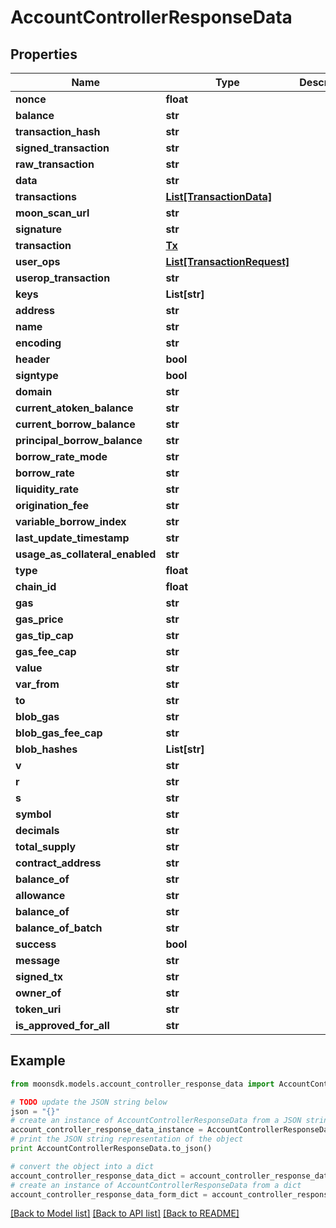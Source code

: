# AccountControllerResponseData

## Properties

| Name                               | Type                                                    | Description | Notes       |
| ---------------------------------- | ------------------------------------------------------- | ----------- | ----------- |
| **nonce**                          | **float**                                               |             |             |
| **balance**                        | **str**                                                 |             |             |
| **transaction\_hash**              | **str**                                                 |             | \[optional] |
| **signed\_transaction**            | **str**                                                 |             | \[optional] |
| **raw\_transaction**               | **str**                                                 |             | \[optional] |
| **data**                           | **str**                                                 |             |             |
| **transactions**                   | [**List\[TransactionData\]**](TransactionData.md)       |             | \[optional] |
| **moon\_scan\_url**                | **str**                                                 |             | \[optional] |
| **signature**                      | **str**                                                 |             | \[optional] |
| **transaction**                    | [**Tx**](Tx.md)                                         |             | \[optional] |
| **user\_ops**                      | [**List\[TransactionRequest\]**](TransactionRequest.md) |             | \[optional] |
| **userop\_transaction**            | **str**                                                 |             | \[optional] |
| **keys**                           | **List\[str]**                                          |             | \[optional] |
| **address**                        | **str**                                                 |             |             |
| **name**                           | **str**                                                 |             | \[optional] |
| **encoding**                       | **str**                                                 |             | \[optional] |
| **header**                         | **bool**                                                |             | \[optional] |
| **signtype**                       | **bool**                                                |             | \[optional] |
| **domain**                         | **str**                                                 |             |             |
| **current\_atoken\_balance**       | **str**                                                 |             |             |
| **current\_borrow\_balance**       | **str**                                                 |             |             |
| **principal\_borrow\_balance**     | **str**                                                 |             |             |
| **borrow\_rate\_mode**             | **str**                                                 |             |             |
| **borrow\_rate**                   | **str**                                                 |             |             |
| **liquidity\_rate**                | **str**                                                 |             |             |
| **origination\_fee**               | **str**                                                 |             |             |
| **variable\_borrow\_index**        | **str**                                                 |             |             |
| **last\_update\_timestamp**        | **str**                                                 |             |             |
| **usage\_as\_collateral\_enabled** | **str**                                                 |             |             |
| **type**                           | **float**                                               |             | \[optional] |
| **chain\_id**                      | **float**                                               |             | \[optional] |
| **gas**                            | **str**                                                 |             | \[optional] |
| **gas\_price**                     | **str**                                                 |             | \[optional] |
| **gas\_tip\_cap**                  | **str**                                                 |             | \[optional] |
| **gas\_fee\_cap**                  | **str**                                                 |             | \[optional] |
| **value**                          | **str**                                                 |             | \[optional] |
| **var\_from**                      | **str**                                                 |             | \[optional] |
| **to**                             | **str**                                                 |             | \[optional] |
| **blob\_gas**                      | **str**                                                 |             | \[optional] |
| **blob\_gas\_fee\_cap**            | **str**                                                 |             | \[optional] |
| **blob\_hashes**                   | **List\[str]**                                          |             | \[optional] |
| **v**                              | **str**                                                 |             | \[optional] |
| **r**                              | **str**                                                 |             | \[optional] |
| **s**                              | **str**                                                 |             | \[optional] |
| **symbol**                         | **str**                                                 |             | \[optional] |
| **decimals**                       | **str**                                                 |             | \[optional] |
| **total\_supply**                  | **str**                                                 |             | \[optional] |
| **contract\_address**              | **str**                                                 |             | \[optional] |
| **balance\_of**                    | **str**                                                 |             | \[optional] |
| **allowance**                      | **str**                                                 |             | \[optional] |
| **balance\_of**                    | **str**                                                 |             | \[optional] |
| **balance\_of\_batch**             | **str**                                                 |             | \[optional] |
| **success**                        | **bool**                                                |             |             |
| **message**                        | **str**                                                 |             |             |
| **signed\_tx**                     | **str**                                                 |             | \[optional] |
| **owner\_of**                      | **str**                                                 |             | \[optional] |
| **token\_uri**                     | **str**                                                 |             | \[optional] |
| **is\_approved\_for\_all**         | **str**                                                 |             | \[optional] |

## Example

```python
from moonsdk.models.account_controller_response_data import AccountControllerResponseData

# TODO update the JSON string below
json = "{}"
# create an instance of AccountControllerResponseData from a JSON string
account_controller_response_data_instance = AccountControllerResponseData.from_json(json)
# print the JSON string representation of the object
print AccountControllerResponseData.to_json()

# convert the object into a dict
account_controller_response_data_dict = account_controller_response_data_instance.to_dict()
# create an instance of AccountControllerResponseData from a dict
account_controller_response_data_form_dict = account_controller_response_data.from_dict(account_controller_response_data_dict)
```

[\[Back to Model list\]](./#documentation-for-models) [\[Back to API list\]](./#documentation-for-api-endpoints) [\[Back to README\]](./)
